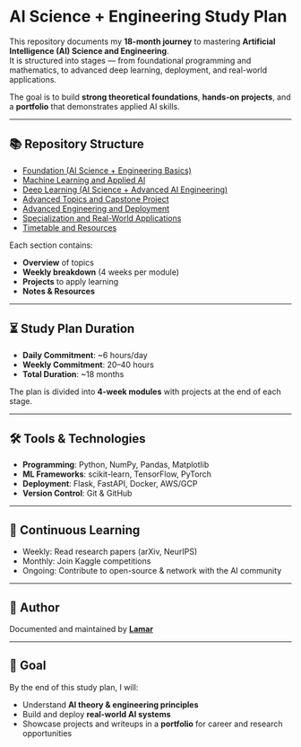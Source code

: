# AI Science + Engineering Study Plan

This repository documents my **18-month journey** to mastering **Artificial Intelligence (AI) Science and Engineering**.  
It is structured into stages — from foundational programming and mathematics, to advanced deep learning, deployment, and real-world applications.  

The goal is to build **strong theoretical foundations**, **hands-on projects**, and a **portfolio** that demonstrates applied AI skills.

---

## 📚 Repository Structure

- [Foundation (AI Science + Engineering Basics)](https://github.com/lamarglass/SELF-TAUGHT-ARTIFICIAL-INTELLIGENCE-ENGINEERING/tree/main/Foundation%20(AI%20Science%20%2B%20Engineering%20Basics)/Python-Programming%3AFocus-on-AI)  
- [Machine Learning and Applied AI](https://github.com/lamarglass/SELF-TAUGHT-ARTIFICIAL-INTELLIGENCE-ENGINEERING/tree/main/Machine%20Learning%20and%20Applied%20AI)  
- [Deep Learning (AI Science + Advanced AI Engineering)](https://github.com/lamarglass/SELF-TAUGHT-ARTIFICIAL-INTELLIGENCE-ENGINEERING/tree/main/Deep%20Learning%20(AI%20Science%20%2B%20Advanced%20AI%20Engineering))  
- [Advanced Topics and Capstone Project](https://github.com/lamarglass/SELF-TAUGHT-ARTIFICIAL-INTELLIGENCE-ENGINEERING/tree/main/Advanced%20Topics%20and%20Capstone%20Project)  
- [Advanced Engineering and Deployment](https://github.com/lamarglass/SELF-TAUGHT-ARTIFICIAL-INTELLIGENCE-ENGINEERING/tree/main/Advanced%20Engineering%20and%20Deployment)  
- [Specialization and Real-World Applications](https://github.com/lamarglass/SELF-TAUGHT-ARTIFICIAL-INTELLIGENCE-ENGINEERING/tree/main/Specialization%20and%20Real-World%20Applications)  
- [Timetable and Resources](https://github.com/lamarglass/SELF-TAUGHT-ARTIFICIAL-INTELLIGENCE-ENGINEERING/tree/main/Timetable-And-Resources)  

Each section contains:
- **Overview** of topics
- **Weekly breakdown** (4 weeks per module)
- **Projects** to apply learning
- **Notes & Resources**

---

## ⏳ Study Plan Duration

- **Daily Commitment**: ~6 hours/day  
- **Weekly Commitment**: 20–40 hours  
- **Total Duration**: ~18 months  

The plan is divided into **4-week modules** with projects at the end of each stage.

---

## 🛠️ Tools & Technologies

- **Programming**: Python, NumPy, Pandas, Matplotlib  
- **ML Frameworks**: scikit-learn, TensorFlow, PyTorch  
- **Deployment**: Flask, FastAPI, Docker, AWS/GCP  
- **Version Control**: Git & GitHub  

---

## 🔗 Continuous Learning

- Weekly: Read research papers (arXiv, NeurIPS)  
- Monthly: Join Kaggle competitions  
- Ongoing: Contribute to open-source & network with the AI community  

---

## 📌 Author

Documented and maintained by [**Lamar**](https://github.com/lamarglass) 

---

## 🚀 Goal

By the end of this study plan, I will:  
- Understand **AI theory & engineering principles**  
- Build and deploy **real-world AI systems**  
- Showcase projects and writeups in a **portfolio** for career and research opportunities  
